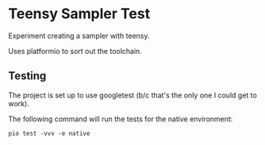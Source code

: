 # Teensy Sampler Test
Experiment creating a sampler with teensy. 

Uses platformio to sort out the toolchain.

## Testing

The project is set up to use googletest (b/c that's the only one I could get to work).

The following command will run the tests for the native environment:

`pio test -vvv -e native`